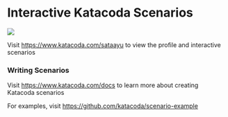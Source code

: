 # Interactive Katacoda Scenarios

[![](http://shields.katacoda.com/katacoda/sataayu/count.svg)](https://www.katacoda.com/sataayu "Get your profile on Katacoda.com")

Visit https://www.katacoda.com/sataayu to view the profile and interactive scenarios

### Writing Scenarios
Visit https://www.katacoda.com/docs to learn more about creating Katacoda scenarios

For examples, visit https://github.com/katacoda/scenario-example
